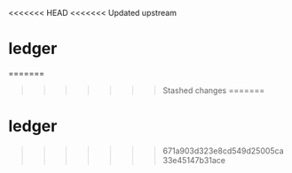 <<<<<<< HEAD
<<<<<<< Updated upstream
# ledger
=======
>>>>>>> Stashed changes
=======
# ledger
>>>>>>> 671a903d323e8cd549d25005ca33e45147b31ace
